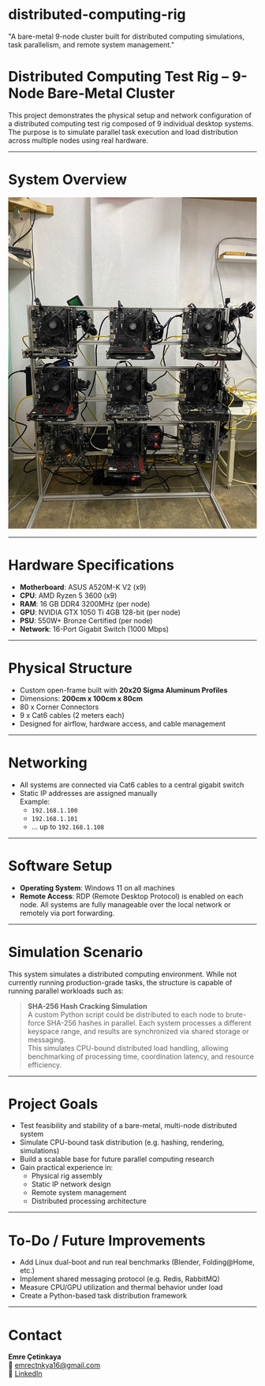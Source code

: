 # distributed-computing-rig
"A bare-metal 9-node cluster built for distributed computing simulations, task parallelism, and remote system management."
#  Distributed Computing Test Rig – 9-Node Bare-Metal Cluster

This project demonstrates the physical setup and network configuration of a distributed computing test rig composed of 9 individual desktop systems. The purpose is to simulate parallel task execution and load distribution across multiple nodes using real hardware.

---

# System Overview

![Rack Photo](rack_photo.jpg)

---

# Hardware Specifications

- **Motherboard**: ASUS A520M-K V2 (x9)
- **CPU**: AMD Ryzen 5 3600 (x9)
- **RAM**: 16 GB DDR4 3200MHz (per node)
- **GPU**: NVIDIA GTX 1050 Ti 4GB 128-bit (per node)
- **PSU**: 550W+ Bronze Certified (per node)
- **Network**: 16-Port Gigabit Switch (1000 Mbps)

---

# Physical Structure

- Custom open-frame built with **20x20 Sigma Aluminum Profiles**
- Dimensions: **200cm x 100cm x 80cm**
- 80 x Corner Connectors
- 9 x Cat6 cables (2 meters each)
- Designed for airflow, hardware access, and cable management

---

# Networking

- All systems are connected via Cat6 cables to a central gigabit switch
- Static IP addresses are assigned manually  
  Example:
  - `192.168.1.100`  
  - `192.168.1.101`  
  - ... up to `192.168.1.108`

---

# Software Setup

- **Operating System**: Windows 11 on all machines
- **Remote Access**: RDP (Remote Desktop Protocol) is enabled on each node. All systems are fully manageable over the local network or remotely via port forwarding.

---

# Simulation Scenario

This system simulates a distributed computing environment. While not currently running production-grade tasks, the structure is capable of running parallel workloads such as:

>  **SHA-256 Hash Cracking Simulation**  
> A custom Python script could be distributed to each node to brute-force SHA-256 hashes in parallel. Each system processes a different keyspace range, and results are synchronized via shared storage or messaging.  
> This simulates CPU-bound distributed load handling, allowing benchmarking of processing time, coordination latency, and resource efficiency.

---

# Project Goals

- Test feasibility and stability of a bare-metal, multi-node distributed system
- Simulate CPU-bound task distribution (e.g. hashing, rendering, simulations)
- Build a scalable base for future parallel computing research
- Gain practical experience in:
  - Physical rig assembly  
  - Static IP network design  
  - Remote system management  
  - Distributed processing architecture

---

# To-Do / Future Improvements

- Add Linux dual-boot and run real benchmarks (Blender, Folding@Home, etc.)
- Implement shared messaging protocol (e.g. Redis, RabbitMQ)
- Measure CPU/GPU utilization and thermal behavior under load
- Create a Python-based task distribution framework

---

# Contact

**Emre Çetinkaya**  
📧 emrectnkya16@gmail.com  
🔗 [LinkedIn](https://www.linkedin.com/in/emrectnkya16/)
